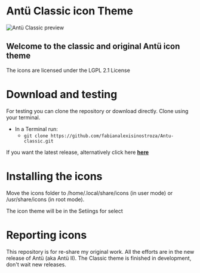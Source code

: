 # Antü Classic icon Theme

![Antü Classic preview](https://pinguinosyuncafe.files.wordpress.com/2017/07/antu-classic.png)

## Welcome to the classic and original Antü icon theme

The icons are licensed under the LGPL 2.1 License


# Download and testing

For testing you can clone the repository or download directly. Clone using your terminal.

* In a Terminal run: 
  * `git clone https://github.com/fabianalexisinostroza/Antu-classic.git`

If you want the latest release, alternatively click here [**here**](https://github.com/fabianalexisinostroza/Antu-classic/releases)


# Installing the icons

Move the icons folder to /home/.local/share/icons (in user mode) or /usr/share/icons (in root mode).

The icon theme will be in the Setiings for select


# Reporting icons

This repository is for re-share my original work. All the efforts are in the new release of Antü (aka Antü II). The Classic theme is finished in development, don't wait new releases.
